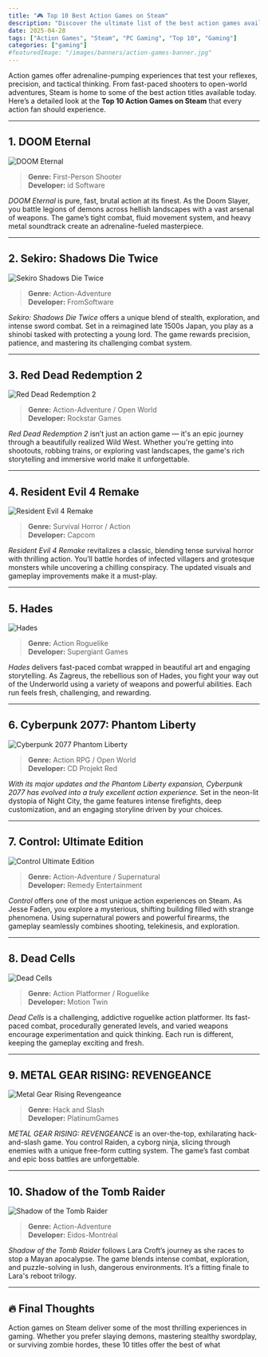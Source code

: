 ```yaml
---
title: "🎮 Top 10 Best Action Games on Steam"
description: "Discover the ultimate list of the best action games available on Steam."
date: 2025-04-28
tags: ["Action Games", "Steam", "PC Gaming", "Top 10", "Gaming"]
categories: ["gaming"]
#featuredImage: "/images/banners/action-games-banner.jpg"
---
```


Action games offer adrenaline-pumping experiences that test your reflexes, precision, and tactical thinking. From fast-paced shooters to open-world adventures, Steam is home to some of the best action titles available today. Here’s a detailed look at the **Top 10 Action Games on Steam** that every action fan should experience.

---

## 1. **DOOM Eternal**

![DOOM Eternal](/images/games/doom-eternal.jpg)

> **Genre:** First-Person Shooter  
> **Developer:** id Software

_DOOM Eternal_ is pure, fast, brutal action at its finest. As the Doom Slayer, you battle legions of demons across hellish landscapes with a vast arsenal of weapons. The game’s tight combat, fluid movement system, and heavy metal soundtrack create an adrenaline-fueled masterpiece.

---

## 2. **Sekiro: Shadows Die Twice**

![Sekiro Shadows Die Twice](/images/games/sekiro.jpg)

> **Genre:** Action-Adventure  
> **Developer:** FromSoftware

_Sekiro: Shadows Die Twice_ offers a unique blend of stealth, exploration, and intense sword combat. Set in a reimagined late 1500s Japan, you play as a shinobi tasked with protecting a young lord. The game rewards precision, patience, and mastering its challenging combat system.

---

## 3. **Red Dead Redemption 2**

![Red Dead Redemption 2](/images/games/red-dead-redemption-2.jpg)

> **Genre:** Action-Adventure / Open World  
> **Developer:** Rockstar Games

_Red Dead Redemption 2_ isn’t just an action game — it's an epic journey through a beautifully realized Wild West. Whether you're getting into shootouts, robbing trains, or exploring vast landscapes, the game's rich storytelling and immersive world make it unforgettable.

---

## 4. **Resident Evil 4 Remake**

![Resident Evil 4 Remake](/images/games/resident-evil-4.jpg)

> **Genre:** Survival Horror / Action  
> **Developer:** Capcom

_Resident Evil 4 Remake_ revitalizes a classic, blending tense survival horror with thrilling action. You’ll battle hordes of infected villagers and grotesque monsters while uncovering a chilling conspiracy. The updated visuals and gameplay improvements make it a must-play.

---

## 5. **Hades**

![Hades](/images/games/hades.jpg)

> **Genre:** Action Roguelike  
> **Developer:** Supergiant Games

_Hades_ delivers fast-paced combat wrapped in beautiful art and engaging storytelling. As Zagreus, the rebellious son of Hades, you fight your way out of the Underworld using a variety of weapons and powerful abilities. Each run feels fresh, challenging, and rewarding.

---

## 6. **Cyberpunk 2077: Phantom Liberty**

![Cyberpunk 2077 Phantom Liberty](/images/games/cyberpunk-2077.jpg)

> **Genre:** Action RPG / Open World  
> **Developer:** CD Projekt Red

_With its major updates and the Phantom Liberty expansion, Cyberpunk 2077 has evolved into a truly excellent action experience._ Set in the neon-lit dystopia of Night City, the game features intense firefights, deep customization, and an engaging storyline driven by your choices.

---

## 7. **Control: Ultimate Edition**

![Control Ultimate Edition](/images/games/control.jpg)

> **Genre:** Action-Adventure / Supernatural  
> **Developer:** Remedy Entertainment

_Control_ offers one of the most unique action experiences on Steam. As Jesse Faden, you explore a mysterious, shifting building filled with strange phenomena. Using supernatural powers and powerful firearms, the gameplay seamlessly combines shooting, telekinesis, and exploration.

---

## 8. **Dead Cells**

![Dead Cells](/images/games/dead-cells.jpg)

> **Genre:** Action Platformer / Roguelike  
> **Developer:** Motion Twin

_Dead Cells_ is a challenging, addictive roguelike action platformer. Its fast-paced combat, procedurally generated levels, and varied weapons encourage experimentation and quick thinking. Each run is different, keeping the gameplay exciting and fresh.

---

## 9. **METAL GEAR RISING: REVENGEANCE**

![Metal Gear Rising Revengeance](/images/games/metal-gear-rising.jpg)

> **Genre:** Hack and Slash  
> **Developer:** PlatinumGames

_METAL GEAR RISING: REVENGEANCE_ is an over-the-top, exhilarating hack-and-slash game. You control Raiden, a cyborg ninja, slicing through enemies with a unique free-form cutting system. The game’s fast combat and epic boss battles are unforgettable.

---

## 10. **Shadow of the Tomb Raider**

![Shadow of the Tomb Raider](/images/games/shadow-of-the-tomb-raider.jpg)

> **Genre:** Action-Adventure  
> **Developer:** Eidos-Montréal

_Shadow of the Tomb Raider_ follows Lara Croft’s journey as she races to stop a Mayan apocalypse. The game blends intense combat, exploration, and puzzle-solving in lush, dangerous environments. It’s a fitting finale to Lara's reboot trilogy.

---

## 🔥 Final Thoughts

Action games on Steam deliver some of the most thrilling experiences in gaming. Whether you prefer slaying demons, mastering stealthy swordplay, or surviving zombie hordes, these 10 titles offer the best of what
